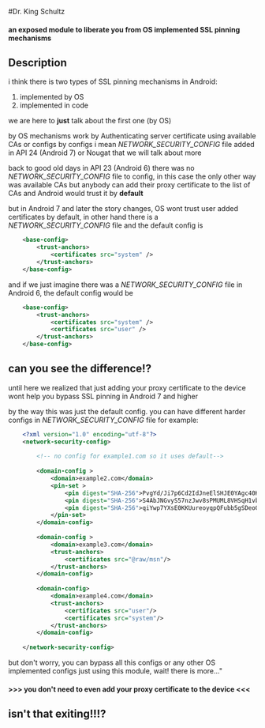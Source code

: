 #Dr. King Schultz
#### an exposed module to liberate you from OS implemented SSL pinning mechanisms

## Description
i think there is two types of SSL pinning mechanisms in Android:
1. implemented by OS
1. implemented in code

we are here to **just** talk about the first one (by OS)

by OS mechanisms work by Authenticating server certificate using available CAs or configs
by configs i mean *NETWORK_SECURITY_CONFIG* file added in API 24 (Android 7) or Nougat that we will talk about more

back to good old days in API 23 (Android 6) there was no *NETWORK_SECURITY_CONFIG* file to config, in this case the only other way was available CAs
but anybody can add their proxy certificate to the list of CAs and Android would trust it by **default**

but in Android 7 and later the story changes, OS wont trust user added certificates by default, in other hand there is a *NETWORK_SECURITY_CONFIG* file and the default config is 
```xml
    <base-config>
        <trust-anchors>
            <certificates src="system" />
        </trust-anchors>
    </base-config>
```
and if we just imagine there was a *NETWORK_SECURITY_CONFIG* file in Android 6, the default config would be
```xml
    <base-config>
        <trust-anchors>
            <certificates src="system" />
            <certificates src="user" />
        </trust-anchors>
    </base-config>
```
can you see the difference!?
---

until here we realized that just adding your proxy certificate to the device wont help you bypass SSL pinning in Android 7 and higher

by the way this was just the default config. you can have different harder configs in *NETWORK_SECURITY_CONFIG* file
for example:
```xml
    <?xml version="1.0" encoding="utf-8"?>
    <network-security-config>
        
        <!-- no config for example1.com so it uses default-->
    
        <domain-config >
            <domain>example2.com</domain>
            <pin-set >
                <pin digest="SHA-256">PvgYd/Ji7p6Cd2IdJneElSHJE0YAgc40KwDvFqRW/Pw=</pin>
                <pin digest="SHA-256">S4AbJNGvyS57nzJwv8sPMUML8VHSqH1vbiBftdPcErI=</pin>
                <pin digest="SHA-256">qiYwp7YXsE0KKUureoyqpQFubb5gSDeoOoVxn6tmfrU=</pin>
            </pin-set>
        </domain-config>
    
        <domain-config >
            <domain>example3.com</domain>
            <trust-anchors>
                <certificates src="@raw/msn"/>
            </trust-anchors>
        </domain-config>
        
        <domain-config>
            <domain>example4.com</domain>
            <trust-anchors>
                <certificates src="user"/>
                <certificates src="system"/>
            </trust-anchors>
        </domain-config>
    
    </network-security-config>
```
but don't worry, you can bypass all this configs or any other OS implemented configs just using this module,
wait!
there is more..."
#### >>>  you don't need to even add your proxy certificate to the device  <<<

isn't that exiting!!!?
---